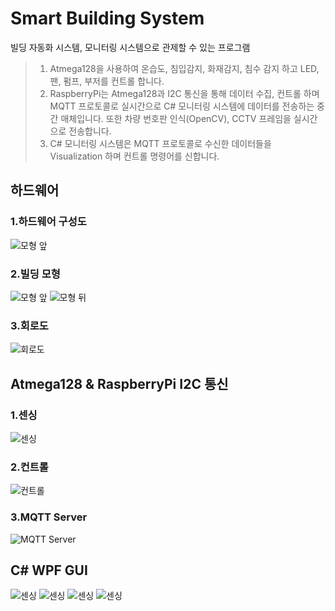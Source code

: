# Smart Building System

빌딩 자동화 시스템, 모니터링 시스템으로 관제할 수 있는 프로그램
> 1. Atmega128을 사용하여 온습도, 침입감지, 화재감지, 침수 감지 하고 LED, 팬, 펌프, 부저를 컨트롤 합니다.
> 2. RaspberryPi는 Atmega128과 I2C 통신을 통해 데이터 수집, 컨트롤 하며 MQTT 프로토콜로 실시간으로 C# 모니터링 시스템에 데이터를 전송하는 중간 매체입니다.
>    또한 차량 번호판 인식(OpenCV), CCTV 프레임을 실시간으로 전송합니다.
> 3. C# 모니터링 시스템은 MQTT 프로토콜로 수신한 데이터들을 Visualization 하며 컨트롤 명령어를 신합니다.


## 하드웨어
### 1.하드웨어 구성도
![모형 앞](/readmeFile/SmartBuilding_diagram.png)
### 2.빌딩 모형
![모형 앞](/readmeFile/SmartBuilding_Front.png) ![모형 뒤](/readmeFile/SmartBuilding_Back.png) 
### 3.회로도
![회로도](/readmeFile/SmartBuilding_Circuit.png)


## Atmega128 & RaspberryPi I2C 통신
### 1.센싱
![센싱](/readmeFile/SmartBuilding_i2c_Sensing.png) 
### 2.컨트롤
![컨트롤](/readmeFile/SmartBuilding_i2c_Control.png)
### 3.MQTT Server
![MQTT Server](/readmeFile/SmartBuilding_MQTT_Server.png)

## C# WPF GUI

![센싱](/readmeFile/SmartBuilding_GUI_1.png) 
![센싱](/readmeFile/SmartBuilding_GUI_2.png) 
![센싱](/readmeFile/SmartBuilding_GUI_3.png) 
![센싱](/readmeFile/SmartBuilding_GUI_4.png) 










